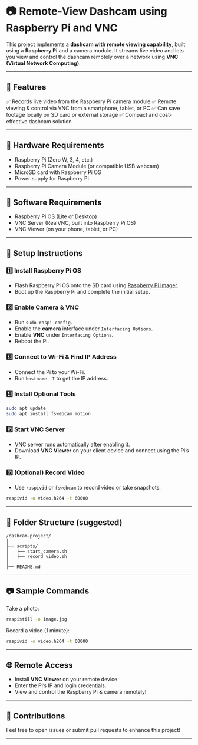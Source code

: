 # 📷 Remote-View Dashcam using Raspberry Pi and VNC

This project implements a **dashcam with remote viewing capability**, built using a **Raspberry Pi** and a camera module.
It streams live video and lets you view and control the dashcam remotely over a network using **VNC (Virtual Network Computing)**.

---

## 🚗 Features

✅ Records live video from the Raspberry Pi camera module
✅ Remote viewing & control via VNC from a smartphone, tablet, or PC
✅ Can save footage locally on SD card or external storage
✅ Compact and cost-effective dashcam solution

---

## 🧰 Hardware Requirements

* Raspberry Pi (Zero W, 3, 4, etc.)
* Raspberry Pi Camera Module (or compatible USB webcam)
* MicroSD card with Raspberry Pi OS
* Power supply for Raspberry Pi

---

## 🔧 Software Requirements

* Raspberry Pi OS (Lite or Desktop)
* VNC Server (RealVNC, built into Raspberry Pi OS)
* VNC Viewer (on your phone, tablet, or PC)

---

## 🚀 Setup Instructions

### 1️⃣ Install Raspberry Pi OS

* Flash Raspberry Pi OS onto the SD card using [Raspberry Pi Imager](https://www.raspberrypi.org/software/).
* Boot up the Raspberry Pi and complete the initial setup.

### 2️⃣ Enable Camera & VNC

* Run `sudo raspi-config`.
* Enable the **camera** interface under `Interfacing Options`.
* Enable **VNC** under `Interfacing Options`.
* Reboot the Pi.

### 3️⃣ Connect to Wi-Fi & Find IP Address

* Connect the Pi to your Wi-Fi.
* Run `hostname -I` to get the IP address.

### 4️⃣ Install Optional Tools

```bash
sudo apt update
sudo apt install fswebcam motion
```

### 5️⃣ Start VNC Server

* VNC server runs automatically after enabling it.
* Download **VNC Viewer** on your client device and connect using the Pi’s IP.

### 6️⃣ (Optional) Record Video

* Use `raspivid` or `fswebcam` to record video or take snapshots:

```bash
raspivid -o video.h264 -t 60000
```

---

## 📁 Folder Structure (suggested)

```
/dashcam-project/
│
├── scripts/
│   ├── start_camera.sh
│   ├── record_video.sh
│
├── README.md
```

---

## 📷 Sample Commands

Take a photo:

```bash
raspistill -o image.jpg
```

Record a video (1 minute):

```bash
raspivid -o video.h264 -t 60000
```

---

## 🌐 Remote Access

* Install **VNC Viewer** on your remote device.
* Enter the Pi’s IP and login credentials.
* View and control the Raspberry Pi & camera remotely!

---

## 🙌 Contributions

Feel free to open issues or submit pull requests to enhance this project!

---

